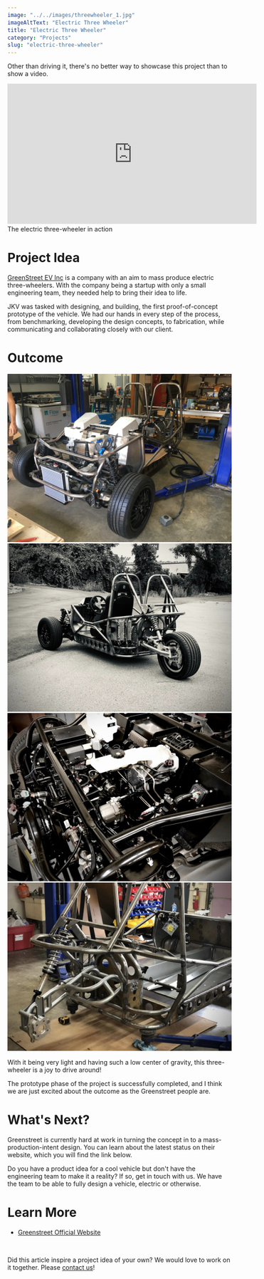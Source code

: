 ```yaml
---
image: "../../images/threewheeler_1.jpg"
imageAltText: "Electric Three Wheeler"
title: "Electric Three Wheeler"
category: "Projects"
slug: "electric-three-wheeler"
---
```


Other than driving it, there's no better way to showcase this project than to show a video.

<div class="youtube-embed-container">
  <iframe width="560" height="315" src="https://www.youtube.com/embed/6x-7uzNh7uU?si=0cRQ1aQKH03IssXI" title="YouTube video player" frameborder="0" allow="accelerometer; autoplay; clipboard-write; encrypted-media; gyroscope; picture-in-picture; web-share" allowfullscreen></iframe>
  <span class="caption">The electric three-wheeler in action</span>
</div>

# Project Idea

[GreenStreet EV Inc](https://greenstreetautocycles.com/) is a company with an aim to mass produce electric three-wheelers. With the company being a startup with only a small engineering team, they needed help to bring their idea to life.

JKV was tasked with designing, and building, the first proof-of-concept prototype of the vehicle. We had our hands in every step of the process, from benchmarking, developing the design concepts, to fabrication, while communicating and collaborating closely with our client.

# Outcome

![The Three Wheeler, front view](../../images/threewheeler.jpg)
![The Three Wheeler, rear view](../../images/threewheeler_2.jpg)
![The "engine" bay](../../images/threewheeler_3.jpg)
![The tube chassis and rear suspension](../../images/threewheeler_4.jpg)

With it being very light and having such a low center of gravity, this three-wheeler is a joy to drive around! 

The prototype phase of the project is successfully completed, and I think we are just excited about the outcome as the Greenstreet people are. 

# What's Next?

Greenstreet is currently hard at work in turning the concept in to a mass-production-intent design. You can learn about the latest status on their website, which you will find the link below.

Do you have a product idea for a cool vehicle but don't have the engineering team to make it a reality? If so, get in touch with us. We have the team to be able to fully design a vehicle, electric or otherwise.

# Learn More

* [Greenstreet Official Website](https://greenstreetautocycles.com/)

<br/>

Did this article inspire a project idea of your own? We would love to work on it together. Please [contact us](/contact)!